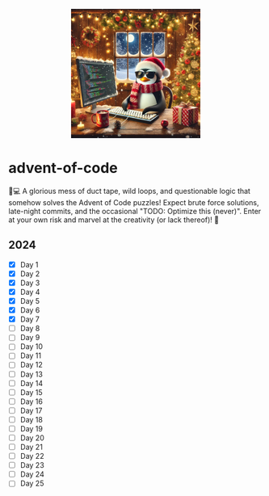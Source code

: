 <p align="center">
    <picture>
         <img src="img/logo.jpg" alt="logo" width="256">
    </picture>
</p>

# advent-of-code
🎄💻 A glorious mess of duct tape, wild loops, and questionable logic that somehow solves the Advent of Code puzzles!
Expect brute force solutions, late-night commits, and the occasional "TODO: Optimize this (never)". 
Enter at your own risk and marvel at the creativity (or lack thereof)! 🌟

## 2024
- [x] Day 1
- [x] Day 2
- [x] Day 3
- [x] Day 4
- [x] Day 5
- [x] Day 6
- [x] Day 7
- [ ] Day 8
- [ ] Day 9
- [ ] Day 10
- [ ] Day 11
- [ ] Day 12
- [ ] Day 13
- [ ] Day 14
- [ ] Day 15
- [ ] Day 16
- [ ] Day 17
- [ ] Day 18
- [ ] Day 19
- [ ] Day 20
- [ ] Day 21
- [ ] Day 22
- [ ] Day 23
- [ ] Day 24
- [ ] Day 25

